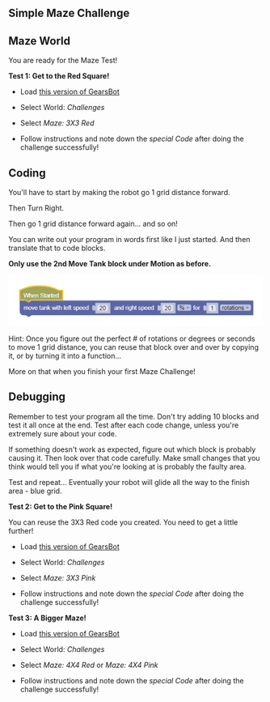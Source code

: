 Simple Maze Challenge
---

## Maze World

You are ready for the Maze Test!

**Test 1: Get to the Red Square!**


- Load [this version of GearsBot](https://quirkycort.github.io/gears/public/index.html?worldScripts=world_challenges)

- Select World: *Challenges*

- Select *Maze: 3X3 Red*

- Follow instructions and note down the *special Code* after doing the challenge successfully!

## Coding

You'll have to start by making the robot go 1 grid distance forward.  

Then Turn Right.

Then go 1 grid distance forward again... and so on!

You can write out your program in words first like I just started.  And then translate that to code blocks.

**Only use the 2nd Move Tank block under Motion as before.**

![](images/tankfwd.png)

Hint:  Once you figure out the perfect # of rotations or degrees or seconds to move 1 grid distance, you can reuse that block over and over by copying it, or by turning it into a function... 

More on that when you finish your first Maze Challenge!

## Debugging

Remember to test your program all the time.  Don't try adding 10 blocks and test it all once at the end.  Test after each code change, unless you're extremely sure about your code.

If something doesn't work as expected, figure out which block is probably causing it.  Then look over that code carefully.  Make small changes that you think would tell you if what you're looking at is probably the faulty area.

Test and repeat... Eventually your robot will glide all the way to the finish area - blue grid.

**Test 2: Get to the Pink Square!**

You can reuse the 3X3 Red code you created.  You need to get a little further!

- Load [this version of GearsBot](https://quirkycort.github.io/gears/public/index.html?worldScripts=world_challenges)

- Select World: *Challenges*

- Select *Maze: 3X3 Pink*

- Follow instructions and note down the *special Code* after doing the challenge successfully!

**Test 3: A Bigger Maze!**

- Load [this version of GearsBot](https://quirkycort.github.io/gears/public/index.html?worldScripts=world_challenges)

- Select World: *Challenges*

- Select *Maze: 4X4 Red* or *Maze: 4X4 Pink*

- Follow instructions and note down the *special Code* after doing the challenge successfully!
